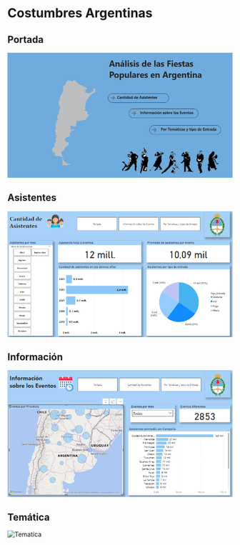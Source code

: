# Costumbres Argentinas

## Portada
![Portada](./Portada.png)

## Asistentes
![Asistentes](./Asistentes.png)

## Información
![Informacion](./Informacion.png)

## Temática
![Tematica](./Tematicas.png)
